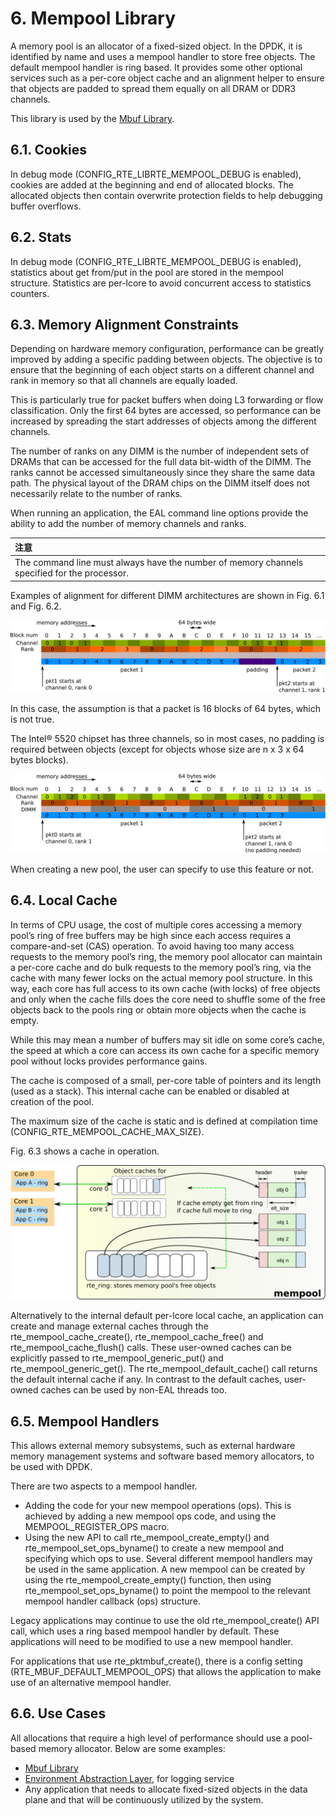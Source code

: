 
# 6. Mempool Library
A memory pool is an allocator of a fixed-sized object. In the DPDK, it is identified by name and uses a mempool handler to store free objects. The default mempool handler is ring based. It provides some other optional services such as a per-core object cache and an alignment helper to ensure that objects are padded to spread them equally on all DRAM or DDR3 channels.

This library is used by the [Mbuf Library](https://github.com/gogodick/dpdk_prog_guide/blob/master/Text/7.md).

## 6.1. Cookies
In debug mode (CONFIG_RTE_LIBRTE_MEMPOOL_DEBUG is enabled), cookies are added at the beginning and end of allocated blocks. The allocated objects then contain overwrite protection fields to help debugging buffer overflows.

## 6.2. Stats
In debug mode (CONFIG_RTE_LIBRTE_MEMPOOL_DEBUG is enabled), statistics about get from/put in the pool are stored in the mempool structure. Statistics are per-lcore to avoid concurrent access to statistics counters.

## 6.3. Memory Alignment Constraints
Depending on hardware memory configuration, performance can be greatly improved by adding a specific padding between objects. The objective is to ensure that the beginning of each object starts on a different channel and rank in memory so that all channels are equally loaded.

This is particularly true for packet buffers when doing L3 forwarding or flow classification. Only the first 64 bytes are accessed, so performance can be increased by spreading the start addresses of objects among the different channels.

The number of ranks on any DIMM is the number of independent sets of DRAMs that can be accessed for the full data bit-width of the DIMM. The ranks cannot be accessed simultaneously since they share the same data path. The physical layout of the DRAM chips on the DIMM itself does not necessarily relate to the number of ranks.

When running an application, the EAL command line options provide the ability to add the number of memory channels and ranks.

| 注意|
| :---|
|The command line must always have the number of memory channels specified for the processor.|

Examples of alignment for different DIMM architectures are shown in Fig. 6.1 and Fig. 6.2.

![Fig. 6.1 Two Channels and Quad-ranked DIMM Example](https://github.com/gogodick/dpdk_prog_guide/blob/master/Image/memory-management.svg)

In this case, the assumption is that a packet is 16 blocks of 64 bytes, which is not true.

The Intel® 5520 chipset has three channels, so in most cases, no padding is required between objects (except for objects whose size are n x 3 x 64 bytes blocks).

![Fig. 6.2 Three Channels and Two Dual-ranked DIMM Example](https://github.com/gogodick/dpdk_prog_guide/blob/master/Image/memory-management2.svg)

When creating a new pool, the user can specify to use this feature or not.

## 6.4. Local Cache
In terms of CPU usage, the cost of multiple cores accessing a memory pool’s ring of free buffers may be high since each access requires a compare-and-set (CAS) operation. To avoid having too many access requests to the memory pool’s ring, the memory pool allocator can maintain a per-core cache and do bulk requests to the memory pool’s ring, via the cache with many fewer locks on the actual memory pool structure. In this way, each core has full access to its own cache (with locks) of free objects and only when the cache fills does the core need to shuffle some of the free objects back to the pools ring or obtain more objects when the cache is empty.

While this may mean a number of buffers may sit idle on some core’s cache, the speed at which a core can access its own cache for a specific memory pool without locks provides performance gains.

The cache is composed of a small, per-core table of pointers and its length (used as a stack). This internal cache can be enabled or disabled at creation of the pool.

The maximum size of the cache is static and is defined at compilation time (CONFIG_RTE_MEMPOOL_CACHE_MAX_SIZE).

Fig. 6.3 shows a cache in operation.

![Fig. 6.3 A mempool in Memory with its Associated Ring](https://github.com/gogodick/dpdk_prog_guide/blob/master/Image/mempool.svg)

Alternatively to the internal default per-lcore local cache, an application can create and manage external caches through the rte_mempool_cache_create(), rte_mempool_cache_free() and rte_mempool_cache_flush() calls. These user-owned caches can be explicitly passed to rte_mempool_generic_put() and rte_mempool_generic_get(). The rte_mempool_default_cache() call returns the default internal cache if any. In contrast to the default caches, user-owned caches can be used by non-EAL threads too.

## 6.5. Mempool Handlers
This allows external memory subsystems, such as external hardware memory management systems and software based memory allocators, to be used with DPDK.

There are two aspects to a mempool handler.

* Adding the code for your new mempool operations (ops). This is achieved by adding a new mempool ops code, and using the MEMPOOL_REGISTER_OPS macro.
* Using the new API to call rte_mempool_create_empty() and rte_mempool_set_ops_byname() to create a new mempool and specifying which ops to use.
Several different mempool handlers may be used in the same application. A new mempool can be created by using the rte_mempool_create_empty() function, then using rte_mempool_set_ops_byname() to point the mempool to the relevant mempool handler callback (ops) structure.

Legacy applications may continue to use the old rte_mempool_create() API call, which uses a ring based mempool handler by default. These applications will need to be modified to use a new mempool handler.

For applications that use rte_pktmbuf_create(), there is a config setting (RTE_MBUF_DEFAULT_MEMPOOL_OPS) that allows the application to make use of an alternative mempool handler.

## 6.6. Use Cases
All allocations that require a high level of performance should use a pool-based memory allocator. Below are some examples:

* [Mbuf Library](https://github.com/gogodick/dpdk_prog_guide/blob/master/Text/7.md)
* [Environment Abstraction Layer](https://github.com/gogodick/dpdk_prog_guide/blob/master/Text/3.md), for logging service
* Any application that needs to allocate fixed-sized objects in the data plane and that will be continuously utilized by the system.
